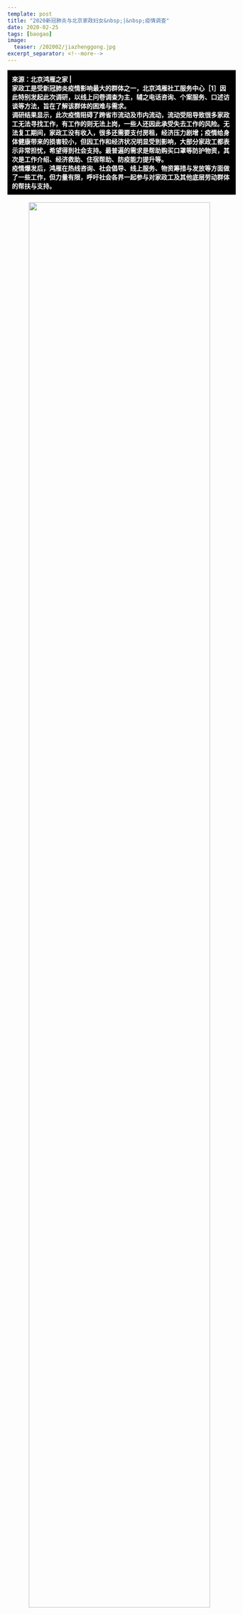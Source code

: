```yaml
---
template: post
title: "2020新冠肺炎与北京家政妇女&nbsp;|&nbsp;疫情调查"
date: 2020-02-25
tags: [baogao]
image:
  teaser: /202002/jiazhenggong.jpg
excerpt_separator: <!--more-->
---
```


<div style="width:98%;padding:10px;background-color:black;color:white;margin:0;">
<strong>來源：北京鸿雁之家 |<br>家政工是受新冠肺炎疫情影响最大的群体之一，北京鸿雁社工服务中心［1］因此特别发起此次调研，以线上问卷调查为主，辅之电话咨询、个案服务、口述访谈等方法，旨在了解该群体的困难与需求。<br>调研结果显示，此次疫情阻碍了跨省市流动及市内流动，流动受阻导致很多家政工无法寻找工作，有工作的则无法上岗，一些人还因此承受失去工作的风险。无法复工期间，家政工没有收入，很多还需要支付房租，经济压力剧增；疫情给身体健康带来的损害较小，但因工作和经济状况明显受到影响，大部分家政工都表示非常担忧，希望得到社会支持。最普遍的需求是帮助购买口罩等防护物资，其次是工作介绍、经济救助、住宿帮助、防疫能力提升等。<br>疫情爆发后，鸿雁在热线咨询、社会倡导、线上服务、物资筹措与发放等方面做了一些工作，但力量有限，呼吁社会各界一起参与对家政工及其他底层劳动群体的帮扶与支持。</strong>

<br>
</div>

<br>

<div style="text-align:center"><img src="/images/202002/jiazhenggong.jpg" width="90%"></div>

2020年1月中旬，武汉爆发新冠肺炎疫情。在春节返乡大潮的助推下，疫情迅速蔓延到全国。很多地区，特别是人口流动大省，立即采取限制交通、禁止聚集、延迟复工、（半）强制隔离等措施。在这样的形势下，疫情不仅直接威胁人们的身心健康，还直接影响人们的居家生活与人际交往，此外，疫情对部分行业的巨大冲击还将迁延到相关从业者的职业发展与经济处境上。

一、发起调查的初衷

中国有超过3500万的家政工［2］。源于家政工作的特性，家政工应该是受疫情影响最明显的群体之一。第一，除春节前后的跨省市流动之外，在每日工作里，很多家政工还需要在住处与雇主家之间流动，因此，疫情对道路交通和人际交往的限制将妨碍家政工寻找及维系工作。第二，城市家庭购买家政服务的意愿直接受其经济能力影响，在疫情对很多行业形成巨大打击的背景下，家政工的就业机会与工资水平也可能受到冲击。第三，疫情促使人们更关注日常生活中的健康问题，由于家政工负责雇主家庭日常生活的某些部分，雇主就很有可能对家政服务提出更高要求。

家政工不仅是受疫情影响最明显的群体之一，而且也是所有受影响群体中最弱势者之一。在中国，约有90%［3］的家政工无法签订劳动合同，因而不受《劳动合同法》保障［4］，在疫情的广泛影响下，其工作权益相对更易受到损害。与此同时，中国的家政工几乎都是女性，大部分来自农村、年龄偏大、学历较低，离开家乡后，其内外资源和支持网络更为缺乏，很难有效维护自身那么权益。

作为长期服务在京家政工的公益组织，北京鸿雁社工服务中心（下称“鸿雁”）特别关心疫情对家政工的实际影响，希望了解她们的困难和需求，据此，提供有针对性的帮助，协助她们度过疫情难关。基于这一初衷，鸿雁发起了此次调查。

二 、调查设计与设施

此次调查以线上问卷为主、电话访谈为辅。受访对象为在北京从事家政工作的家政工。由于目标聚焦且时间紧迫，调研组设计了一份由9道题组成的简短问卷，主要了解家政工在疫情期间的流动状况、工作状况、身心状况，及主要需求。

问卷从2020年2月5日晚上上线，主要在鸿雁的公众号、微信群及个人朋友圈进行推送，于2月10日晚上关闭填写通道，共回收90份有效问卷。问卷填写者都是女性，来自全国13个省/自治区的52个市/县。按人数降序排列，受访者主要来自山西、河南、甘肃，其次是四川、黑龙江、河北和陕西等。受访者的户籍分布很广，并与北京家政工来源的实际分布相符。这表明，此次调查分析的结果能在一定程度上反映北京家政工群体的相关情况。

![](https://i.imgur.com/GOrTTNU.jpg)

此外，在问卷调查前后，鸿雁还面向家政工群体开展了一系列与疫情相关的活动，其中，线上活动2类、电话咨询25个、个案服务3个、一对一口述访谈6个［5］。所得资料充实了问卷分析结果，较为真切地展现了疫情对北京家政工的影响，为鸿雁制定后续支持方案提供了可靠基础。

需要注意的是，由于调查内容比较简单，并且疫情及相关政策均处于不断变化中，此次调查的结果仅供公益同行或其他感兴趣的组织和个人参考，希望起到抛砖引玉的作用。未来，鸿雁将持续且更深入地关注疫情对家政工群体的影响。

三 、调查数据简析

本报告从四个方面呈现此次调查的结果：第一，疫情对家政工流动的影响；第二，疫情对家政工作的影响；第三，疫情对家政工身心的影响；第四，疫情引发的主要需求。

1. 疫情对家政工流动的影响

春节是中国人合家团圆、访亲会友的黄金时段，对于背井离乡、家有老小打工者来说，情况更是如此。北京家政工基本都是外来人口，其中绝大部分属于跨省流动。受访者户籍分布证实了这一点。按往常经验，留在北京过年的家政工会很少，但调查显示，今年春节期间，有37.8%（34人）的受访者未曾离开北京。显然，新冠肺炎疫情打破了很多家政工的返乡计划，她们被迫留在北京与雇主家庭一起过年，或者隔离在北京的自租房里过年。

![](https://i.imgur.com/GOrTTNU.jpg)

填写问卷时，有54.4%（49人）的受访者人在北京，其中，离开后又返京的有15人。也就是说，过年期间离开过北京的56人里，受访时已回京的约占1/4。按往年情况，家政工一般会在春节假期结束前后即回京找工作或者开始工作，但今年，尽管假期延长至2月2日，截至填写问卷时，仍有3/4尚未回京。显然，疫情迫使很多家政工改变了返京安排。据后文分析，防疫隔离、出行困难等是很多人尚未返京的主要原因。

![](https://i.imgur.com/kqfayi9.jpg)

从上述情况看，疫情对家政工的跨省市流动产生了影响。根据调查，疫情对家政工的在地流动也有影响。在90个受访者里，只有2人认为疫情对出行没有影响。疫情对出行的影响体现在：因强制隔离或自我隔离的防疫措施，64.4%的人极少出门；因地方政府采取封路、减少或暂停公交等措施，11.1%的人感觉即便能出门，出行过程也比较困难；因地方政府采取封村、封小区等措施，17.8%的人感觉即便能顺利出行，也很难到达目的地。

![](https://i.imgur.com/1PVPX4H.jpg)

2. 疫情对家政工作的影响

在90名受访者中，54.4%（49人）有确定工作，其中绝大部分是延续年前的工作合约；27.8%的人要找家政工作但还没开始找，另外有11.1%已经在找，但还没找到；此外，6.7%（6人）决定暂不继续从事家政工作。截至调查时，春节假期已结束一周左右，在需要找家政工作的35人里，有71.4%（25人）还没开始找，这种状况也异于往年，可以推测，疫情造成的负面影响妨碍了家政工及时找工作。

![](https://i.imgur.com/wQfm2bJ.jpg)

按流动情况做分类比较（见下表）可以发现，过年期间留在北京的家政工有52.9%延续年前工作，尽管打算继续从事家政业但尚无工作的人也不少，但其中正在找工作的比例很高，达到75%；离京后又返京的家政工有确定工作的比例更高，包括延续年前工作以及找到新工作的，占80%，根据访谈，她们在疫情高峰期冒风险回京的主要原因之一是回应雇主需求以防失去工作；在尚未返京且打算继续从事家政行业的受访者里，超过一半人（51.2%，19人）没有工作，并且几乎都未开始找工作（94.7%），这与过年期间留京家政工的状况很不同，这说明，是否在京对能否找工作有很大影响，因此，疫情对跨省市流动的阻碍是很多家政工无法开始找工作的重要原因。

![](https://i.imgur.com/5RaaSHu.jpg)

值得注意的是，在尚未返京的受访者里，尽管42.1%表示有确定工作，但疫情及防疫政策的变化会带来很大的不确定性。由于约90%的家政工不受《劳动法》保护，如果不能及时返京、不能及时开始工作或者疫情导致其他问题，她们随时有可能失去工作，并且难以得到补偿。上表显示，在87个注明了目前住处的受访者里，48人有工作；下表显示，在这87人里，有13人因疫情失去工作；即，原本约61人有工作，但每五个人里至少有一人因疫情失去了工作。

从下表看，在87人里，有95.4%（83人）觉得疫情对工作状况有影响，除“失去了原有的工作”之外，疫情产生的影响还体现在其他很多维度。按流动情况分类比较，疫情对家政工作最普遍的影响是导致一段时间无法开工，而这段时间的长短基本取决于疫情及相关政策的走向。

![](https://i.imgur.com/3qIzfdq.jpg)

过年期间未曾离开北京的家政工大部分已经工作了一段时间或者已经找了一段时间的工作，她们相对更全面且更深入地体验到了疫情的实际影响。除“有较长一段时间无法去工作”外，同等明显的影响是“雇主对工作的要求更高了”，其次是“工作更难找了”，也有一些人因疫情“失去了原有的工作”，或者感觉到“工资更难提高了”以及“工作所需的交通成本提高了”。

返京不久的家政工也感受到了疫情带来的各方面影响，其中最明显的是“雇主对工作的要求更高了”；而尚未返京的家政工虽然离打工地很远，且大部分还没确定工作，但她们也感受到了各方面的影响，最明显的是“工作更难找了”。

几个问卷填写者简述的情况能大致反映疫情对家政工作的影响：

“今天刚到北京，雇主让隔离五天，并且感觉雇主对工作的要求更高了。”

“目前住在北京的自租房里，雇主要我隔离，啥时候上班得看雇主怎么说。”

“目前在北京，以前的工作因疫情没法继续了，不知何时才能找到新工作。”

“目前住在雇主家，每天要工作15个小时，很累，但雇主不让外出休闲，怕带回病毒。”

3 .疫情对家政工身心的影响

在90个受访者里，有57.8%的人觉得疫情对自己的身体状况完全没有影响，觉得有很大影响的占16.7%（15人）。鸿雁抽选了几位觉得对身体影响大的受访者做后续追访，大多表示，疫情并没直接损害身体，但由于运动少而身体僵硬，所以主观觉得疫情对身体的影响很大。根据鸿雁掌握的情况，至今尚未听说有家政工感染新冠肺炎病毒；此外，疫情对很多人的身体健康产生较大影响的方式是，因隔离、封路、封村、封小区等措施，出现其他病痛的人很难得到及时医治，也难以买到药物。

![](https://i.imgur.com/GGU4L3C.jpg)

从流动情况分类比较（见下表）看，受访时在京的家政工有约40%表示疫情对身体状况有很大影响或有些影响，这一比例是尚未返京受访者的2倍。为何出现这样的差异？可合理推测的原因包括：第一，城市的隔离措施更严、家政工租住的房子都比较狭小、在京隔离时往往缺乏家人陪伴，因此隔离期间容易感觉难受；第二，很多在京受访者疫情期间留在雇主家工作，为了防疫，雇主会提高工作要求、禁止外出，因此工作量增加，并难以得到休息，从而影响身体状况。

![](https://i.imgur.com/CjKkGV3.jpg)

与疫情带来的身体影响相反，疫情带来的心理影响非常明显。只有5.6%的受访者对疫情完全不担忧或者不太担忧，非常担忧的占55.6%，有些担忧的占33.3%。根据问卷及访谈，受访者的担忧主要不是因为疫情会影响身体健康，而是原因疫情会影响工作，进而影响经济收入和基本生存。一个受访者说：“因为疫情，以前的工作丢了，目前正在发愁房租和生活费，不知道路在何方。”

![](https://i.imgur.com/ekUrwGW.jpg)

很多家政工是家里的经济支柱，但她们普遍缺乏资源和市场竞争力，也缺少法律保护，所以，当疫情导致工作更难获得和维持，以至于很长一段时间无法工作、没有收入时，家政工及其家庭的基本生活就会直接受影响。

按流动情况做分类比较（见下表），过年期间未曾离京、离开后又回京、尚未返京的这三类受访者对疫情表示担忧的比例都很高，其中，离开后又回京的受访者100%都比较担忧，高出其他两类约13个百分点。返京组担忧程度最高的原因与其处境相关。返京组尽管大部分确定了工作，但还处于自我隔离或强制隔离状态，隔离期间基本没有收入，很多人还需要支付房租，此外，返京后就脱离了家人的情感支持，而隔离期还会给工作带来很多变数，因此，相较于有很多人已经开始工作的未曾离京组，以及有家人陪伴且无房租压力的尚未返京组，返京组确实在情感、经济、工作等方面承受着更大压力。

![](https://i.imgur.com/4yKbAwT.jpg)

4. 疫情引发的主要需求

根据前文分析，绝大部分受访者对疫情比较担忧，其原因是，此次疫情的发展趋势尚难预测，政府的相关政策也会发生很多变化，如果疫情继续，隔离、封禁等措施不变，很多家政工会长时间无法工作，从而经济压力将持续加重，此外，有工作但尚未上岗的人会担心丢掉工作，没工作的人会发现找工作的难度明显加大，有工作且已上岗的人则发现雇主提高了工作要求，工作压力增大。

下列条形图显示，受访者的求助需求与她们的担忧相符。在90个受访者里，暂不需要帮助的人很少，占3.3%；需要心理/情绪疏导方面帮助的也较少，占8.9%；绝大部分的需求都与工作和经济相关。

![](https://i.imgur.com/dWu6xQi.jpg)

约一半人希望在购买口罩等防护物资上获得帮助。使用口罩等防护物资不仅是预防感染的重要措施，也是政府或雇主的硬性要求。就目前而言，如果不戴口罩，就不能搭乘公共交通，也就无法返京，无法出门寻找或开展工作。但是，口罩等物资在疫情爆发后迅速成了稀缺品，国内外都缺货，而家政工人脉有限，使用网络购物平台的技术也有限，因此，帮助购买这些物质成为她们最普遍的需求。

需要工作介绍帮助以及需要经济帮助的受访者均占1/3。疫情导致无工作的人难以找到工作、有工作的人因自我隔离或强制隔离而无法上岗，因此大部分人会有较长时间无法工作。对于家政工来说，没有工作就没有收入。即便对于有确定工作但被政府或雇主要求隔离而无法上岗的人，由于缺乏法律保护，隔离期间基本没有工资，也得不到补偿。较长时间没收入，同时很多人在此期间还需要承担房租等费用，这确实会给家政工中的贫困者带来难以承受的经济压力。帮助介绍工作既能直接回应家政工疫情期间难找工作的问题，也是对其中的贫困者间接提供经济援助的方式。

有1/4的受访者希望在住宿问题上获得帮助。住宿问题也是家政工在疫情期间比较容易遇到的问题。对于住家家政工，除非疫情期间未有中断工作，否则，雇主会要求她们自我隔离，但她们一般没有自租房，很多雇主也没有条件提供隔离房，这部分家政工就面临寻找临时住所的问题。对于非住家家政工，她们一般有自租房，但疫情期间，有些地方禁止非业主返回住所，这部分人就需要寻找临时住所，或者另外租房。正因为疫情期间村、街及小区对外来人口防控很严，找住所或租房都很困难。大部分家政工在北京无亲无故，无处投靠，因此，遇到住宿问题时就需要社会提供帮助。

希望获得防疫知识和技能的受访者也接近1/4，可以推测，她们一方面是为了让自己能够更科学地预防传染病毒，另一方面也是为了回应雇主的需求。疫情爆发后，很多雇主对家政工提高了工作要求，这些要求大多与防疫有关系。

![](https://i.imgur.com/WhRYhuW.jpg)

对流动情况做分类比较（见上表），可以发现，不管是未曾离京组、离开后的返京组，还是尚未返京组，帮助购买口罩等防护物资确实是最大的需求，相对来说，也是最急迫、最基础的需求。对于不同组别，其他需求的普遍程度略有不同，但主要的几项需求均占有一定比例。特别是未曾离京组，这些需求的比例相差不大，随着更多人返京，预计短期内也会呈现类似的需求结构，即，对购买防护物质、介绍工作、经济帮助、疫情防治、住宿等均有较大需求。

四 、总结

2020年春节前夕爆发的新冠肺炎至今已持续两个月，其发展趋势目前虽基本得到控制，生产与生活开始回归正轨，但是，即便依据专家学者们较为乐观的预测，疫情至少还会延续一个月，受疫情影响的各类行业估计需要半年左右的时间才能得以恢复。在此背景下，疫情对人们身心状况、职业发展与收入水平等方面的影响将持续很长时间，而对日常生活中饮食、卫生与健康等观念造成的冲击则可能是永久性的。作为高度依赖流动与社交、深度卷入雇主日常生活、法律保护较弱的职业，家政工是受疫情影响最明显且最持久的群体之一。

此项调查旨在了解疫情对家政工的影响，为鸿雁及其他关心该群体的组织和个人提供参考，希望触发有针对性的援助服务，从而协助该群体化解或适应疫情带来的影响。基于问卷调查、电话咨询、个案服务及口述访谈等方法所得的资料，调查结果主要如下：

1、在北京从事家政工作的家政工来自于全国各地，基本都是跨省市流动人口。新冠肺炎疫情的爆发打破了很多人的返乡计划，约1/3的家政工被迫留在雇主家或自租房度过春节，但仍有近2/3的家政工已在疫情引起广泛关注前回了老家。对于返乡家政工，政府针对疫情采取的严控措施，比如隔离、封路、封村等，则阻碍了她们的返京安排，有近3/4的返乡家政工不得不推迟回京时间。

2、疫情不仅妨碍跨省市流动，也对市内流动造成巨大约束。对于未曾返乡或离开后又返京的家政工，强制或自我隔离使得大部分人均有较长时间不能出行，缺乏口罩等基本防护物资也导致很多人无法出行，此外，封路及交通工具减少给可以出行的人带来诸多不便，并增加了出行的时间和费用成本，而封村、封小区则使得很多人即便能够顺利出行，但也难以进入雇主家庭开始工作。

3、年度性的跨省市流动及高频率的市内流动是家政工寻找及保有工作的基本条件。正因为流动受阻，滞留家乡的家政工有一半人很难开始找工作，有确定工作的人则担心因疫情而丢掉工作；在北京但尚无工作的家政工，很多虽已开始找工作，但疫情显著增加了找到工作的难度，有工作的人一部分因雇主或政府要求隔离而无法上岗，而过年期间未曾中止工作的住家家政工，很多也因疫情而面临工作量及工作要求双提高的局面。

4、因此，疫情对家政工的工作和经济状况产生了多维度的影响。因有较长时间无法开始工作，很多人面临着急剧增加的经济压力；因疫情给寻找及保有工作机会带来了很多困难和不确定因素，很多人承受着巨大的心理压力；因疫情期间地方增强了对外来人口的管控，很多人不得不临时寻找住处，且也因此难以找到；因疫情而增加的交通成本以及需额外寻找住处的住宿成本等，均增加了家政工的经济压力。疫情对雇主经济状况的影响、雇主对疫情的警惕以及对日常生活要求的提高，则影响了家政工的工作机会和工作压力。

5、尽管约七成的受访者未因疫情而影响身体状况，但由于疫情多维度地影响其工作和经济状况，近九成的受访者对疫情比较担忧，其中，非常担忧的人接近六成。正因如此，基本所有的受访者都希望能够获得外界的帮助。口罩等防护物质是家政工可以外出寻找及开展工作的必要硬件，因而成为最普遍（50%）且最迫切的需求。其次，针对工作难求及经济压力剧增的问题，约1/3的受访者希望得到工作介绍上的帮助，和/或得到经济援助。此外，有1/4的受访者还希望得到住宿问题上的帮助，和/或得到防疫能力上的帮助。

6、未曾离京的家政工、离开后回京的家政工以及尚未返京的家政工这三个组别面临的困难及相应的需求既有很大相似处，也有一些差异，如果针对不同组别提供服务，需要具体考虑各自的处境和需求。不过，随着疫情不断减弱、防疫政策逐渐放松，很多人近期会返回北京、开始工作，未曾离京组别的需求结构将更具普遍性，即，对购买口罩防护物资、介绍工作、经济援助、住宿帮助、提升防疫能力等皆有较高需要。从长远一点看，家政工的需求会随疫情形势变化而出现较大调整，因此，相关组织和机构需要作持续关注的安排。

作为长期服务北京家政工的公益组织，疫情爆发以来，鸿雁主要从四个方面回应家政工的需求。第一，保持热线畅通，接到求助后第一时间响应。针对比较困难的问题，鸿雁内部会组成临时应急小组，以便汇聚资源尽快解决问题。过去两个月，鸿雁为多名家政工介绍了工作，还协助一名姐妹成功解决了工资偿付纠纷。第二，进行倡导，发布了《给家政公司和雇主的一封信》，倡议给家政工支付隔离期间的工资，为家政工提供隔离场所等。第三，组织线上写作坊、公开征稿及口述访谈等活动，为家政工群体提供诉说、交流与分享平台，希望记录历史，且协助她们疏解压力、增长经验。第四，组织家政工骨干一起寻找防护物资资源、对接重点疫区被忽视的底层服务群体，同时，也计划面向全国的家政工群体提供基本防护物资、个案服务等方面的支持。

鸿雁是一个很小的公益组织，能筹集到的经费和物资不多，服务覆盖面和服务维度也很有限。在未来，鸿雁会根据此次调查的结果调整服务体系、设计具体方案，并持续筹措物资，向家政姐妹提供支持和陪伴。据访谈了解，很多家政公司和雇主在疫情期间已为家政工提供一定的帮助，比如开展防疫培训、提供口罩、提供隔离房或临时住宿等，在此，鸿雁呼吁更多组织和个人（继续）参与支持家政工，各展所长，给家政工群体提供工作介绍、减免房租、减免中介费、购买防护物资、处理工作纠纷、寻找临时住处和租房等方面的帮助。

1. 北京鸿雁社工服务中心是一家在北京注册的市级民非机构，主要面向基层劳动妇女开展服务、研究及传播工作，希望协助她们融入城市、提高福祉，进而推动城乡融合及社区可持续发展。

2. 家政工主要指为雇主家庭有偿提供日常生活服务的专业人员。家政服务内容主要包括保洁、烹饪、月嫂、育儿，以及照顾老人、病人、残疾人等。家政服务方式主要包括住家全日制、白班制、夜班制、小时工等。

3. 刘明辉，2017，《移民与城市：有关中国家政工招聘、就业与工作条件的行业研究报告》，联合国劳工组织办公室。

4. 在鸿雁以往的服务和调研中，接触到的家政工基本100%都没有签过劳动合同。

5. - 线上活动2类：家政工写作课系列、图文及视频公开征稿，两类活动的主题都紧扣疫情期间的经历。
- 电话咨询25个：鸿雁工作人员打电话联系以前服务过的家政工或参填写了问卷的家政工，了解其疫情期间的状况。
- 个案服务3个：家政姐妹通过鸿雁热线求助，内容涉及疫情爆发后住宿问题、工资偿付问题、工作合约延续问题。
- 一对一口述访谈6个：鸿雁选择具有代表性的家政姐妹做深度访谈，主要了解疫情对家政工群体的影响，以及该群体如何看待及应对此次疫情。

6. 引号斜体内容均引自受访者自述。

[原文連結](http://jiliuwang.net/archives/90045)
